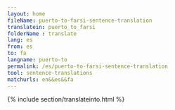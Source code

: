 ```yaml
---
layout: home
fileName: puerto-to-farsi-sentence-translation
translatein: puerto_to_farsi
folderName : translate
lang: es
from: es
to: fa
langname: puerto-to
permalink: /es/puerto-to-farsi-sentence-translation
tool: sentence-translations
matchurls: en&&es&&fa
---
```

{% include section/translateinto.html %}
